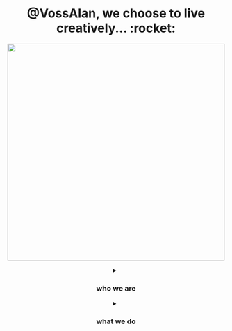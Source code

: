 <h1 align="center">
@<strong>VossAlan</strong>, we choose to live creatively... :rocket: 
</h1>

<p align="center">
  <img align="center" width="500" src="https://user-images.githubusercontent.com/81576376/197360745-e867d30a-f2bb-41cc-9c03-34906121f5bb.jpeg">
  
<details align="center">
<summary><h3>who we are</h3></summary>
We’re a design and technology studio that believes in solving problems with artfully unique solutions. We’re no strangers to the fact that usually the first solution isn’t the best and we thrive on iterating quickly. We believe in working with clients who have a true passion for their operations and we help this energy come through in everything they put out into the world.
</details>

<details align="center">
<summary><h3>what we do</h4></summary>
Our ultimate goal is to conceptualize what’s in your mind in a way that pleases all the senses. We bring your project to life in full scale, whether it’s branding, custom workflows, app design, or just about anything else you can imagine. If you can dream it, we can create it; and to be blunt up front, if your dreams are bigger than our capabilities, we’ll connect to our network of creatives and locate the perfect someone who can work in tandem with us to make your wildest design & technology dreams a reality.
</details>
</p>


<!--

**Here are some ideas to get you started:**

🙋‍♀️ A short introduction - what is your organization all about?
🌈 Contribution guidelines - how can the community get involved?
👩‍💻 Useful resources - where can the community find your docs? Is there anything else the community should know?
🍿 Fun facts - what does your team eat for breakfast?
🧙 Remember, you can do mighty things with the power of [Markdown](https://docs.github.com/github/writing-on-github/getting-started-with-writing-and-formatting-on-github/basic-writing-and-formatting-syntax)
-->
